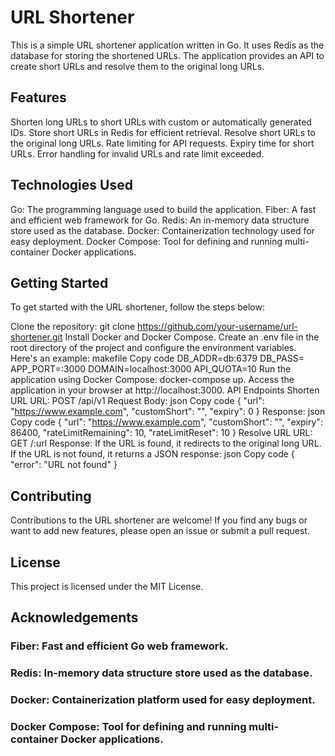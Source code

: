 
# URL Shortener

This is a simple URL shortener application written in Go. It uses Redis as the database for storing the shortened URLs. The application provides an API to create short URLs and resolve them to the original long URLs.

## Features
Shorten long URLs to short URLs with custom or automatically generated IDs.
Store short URLs in Redis for efficient retrieval.
Resolve short URLs to the original long URLs.
Rate limiting for API requests.
Expiry time for short URLs.
Error handling for invalid URLs and rate limit exceeded.

## Technologies Used
Go: The programming language used to build the application.
Fiber: A fast and efficient web framework for Go.
Redis: An in-memory data structure store used as the database.
Docker: Containerization technology used for easy deployment.
Docker Compose: Tool for defining and running multi-container Docker applications.

## Getting Started
To get started with the URL shortener, follow the steps below:

Clone the repository: git clone https://github.com/your-username/url-shortener.git
Install Docker and Docker Compose.
Create an .env file in the root directory of the project and configure the environment variables. Here's an example:
makefile
Copy code
DB_ADDR=db:6379
DB_PASS=
APP_PORT=:3000
DOMAIN=localhost:3000
API_QUOTA=10
Run the application using Docker Compose: docker-compose up.
Access the application in your browser at http://localhost:3000.
API Endpoints
Shorten URL
URL: POST /api/v1
Request Body:
json
Copy code
{
  "url": "https://www.example.com",
  "customShort": "",
  "expiry": 0
}
Response:
json
Copy code
{
  "url": "https://www.example.com",
  "customShort": "",
  "expiry": 86400,
  "rateLimitRemaining": 10,
  "rateLimitReset": 10
}
Resolve URL
URL: GET /:url
Response:
If the URL is found, it redirects to the original long URL.
If the URL is not found, it returns a JSON response:
json
Copy code
{
  "error": "URL not found"
}

## Contributing
Contributions to the URL shortener are welcome! If you find any bugs or want to add new features, please open an issue or submit a pull request.

## License
This project is licensed under the MIT License.

## Acknowledgements
### Fiber: Fast and efficient Go web framework.
### Redis: In-memory data structure store used as the database. 
### Docker: Containerization platform used for easy deployment.
### Docker Compose: Tool for defining and running multi-container Docker applications.
